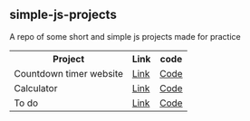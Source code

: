 ## simple-js-projects

A repo of some short and simple js projects made for practice

<table>
  <tr>
    <th>Project</th>
    <th>Link</th>
    <th>code</th>
  </tr>
  
  <tr>
    <td>Countdown timer website</td>
    <td><a href = "https://adityasharma3.github.io/simple-js-projects/countdown-timer/">Link</a></td>
    <td><a href = "https://github.com/adityasharma3/simple-js-projects/tree/main/countdown-timer">Code</a></td>
  </tr>
  
  <tr>
    <td>Calculator</td>
    <td><a href = "https://adityasharma3.github.io/simple-js-projects/calculator/">Link</a></td>
    <td><a href = "https://github.com/adityasharma3/simple-js-projects/tree/main/countdown-timer">Code</a></td>
  </tr>
  
  <tr>
    <td>To do</td>
    <td><a href = "https://adityasharma3.github.io/simple-js-projects/todo/">Link</a></td>
    <td><a href = "https://github.com/adityasharma3/simple-js-projects/tree/main/todo">Code</a></td>
  </tr>
</table>
